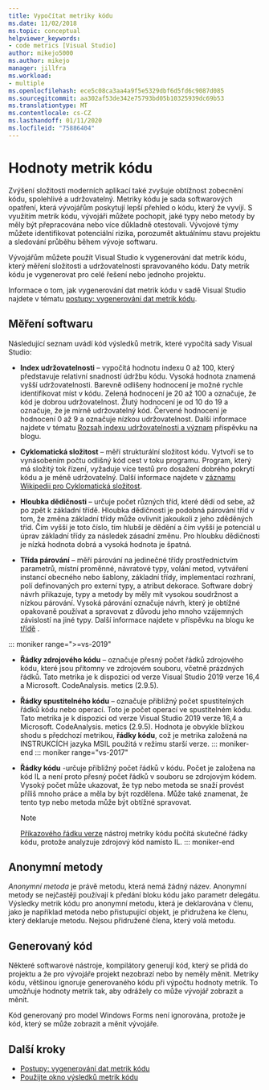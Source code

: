 ```yaml
---
title: Vypočítat metriky kódu
ms.date: 11/02/2018
ms.topic: conceptual
helpviewer_keywords:
- code metrics [Visual Studio]
author: mikejo5000
ms.author: mikejo
manager: jillfra
ms.workload:
- multiple
ms.openlocfilehash: ece5c08ca3aa4a9f5e5329dbf6d5fd6c9087d085
ms.sourcegitcommit: aa302af53de342e75793bd05b10325939dc69b53
ms.translationtype: MT
ms.contentlocale: cs-CZ
ms.lasthandoff: 01/11/2020
ms.locfileid: "75886404"
---
```

# <a name="code-metrics-values"></a>Hodnoty metrik kódu

Zvýšení složitosti moderních aplikací také zvyšuje obtížnost zobecnění kódu, spolehlivé a udržovatelný. Metriky kódu je sada softwarových opatření, která vývojářům poskytují lepší přehled o kódu, který že vyvíjí. S využitím metrik kódu, vývojáři můžete pochopit, jaké typy nebo metody by měly být přepracována nebo více důkladně otestovali. Vývojové týmy můžete identifikovat potenciální rizika, porozumět aktuálnímu stavu projektu a sledování průběhu během vývoje softwaru.

Vývojářům můžete použít Visual Studio k vygenerování dat metrik kódu, který měření složitosti a udržovatelnosti spravovaného kódu. Daty metrik kódu je vygenerovat pro celé řešení nebo jednoho projektu.

Informace o tom, jak vygenerování dat metrik kódu v sadě Visual Studio najdete v tématu [postupy: vygenerování dat metrik kódu](../code-quality/how-to-generate-code-metrics-data.md).

## <a name="software-measurements"></a>Měření softwaru

Následující seznam uvádí kód výsledků metrik, které vypočítá sady Visual Studio:

- **Index udržovatelnosti** – vypočítá hodnotu indexu 0 až 100, který představuje relativní snadností údržbu kódu. Vysoká hodnota znamená vyšší udržovatelnosti. Barevně odlišeny hodnocení je možné rychle identifikovat míst v kódu. Zelená hodnocení je 20 až 100 a označuje, že kód je dobrou udržovatelnost. Žlutý hodnocení je od 10 do 19 a označuje, že je mírně udržovatelný kód. Červené hodnocení je hodnocení 0 až 9 a označuje nízkou udržovatelnost. Další informace najdete v tématu [Rozsah indexu udržovatelnosti a význam](https://blogs.msdn.microsoft.com/codeanalysis/2007/11/20/maintainability-index-range-and-meaning/) příspěvku na blogu.

- **Cyklomatická složitost** – měří strukturální složitost kódu. Vytvoří se to vynásobením počtu odlišný kód cest v toku programu. Program, který má složitý tok řízení, vyžaduje více testů pro dosažení dobrého pokrytí kódu a je méně udržovatelný. Další informace najdete v [záznamu Wikipedii pro Cyklomatická složitost](https://wikipedia.org/wiki/Cyclomatic_complexity).

- **Hloubka dědičnosti** – určuje počet různých tříd, které dědí od sebe, až po zpět k základní třídě. Hloubka dědičnosti je podobná párování tříd v tom, že změna základní třídy může ovlivnit jakoukoli z jeho zděděných tříd. Čím vyšší je toto číslo, tím hlubší je dědění a čím vyšší je potenciál u úprav základní třídy za následek zásadní změnu. Pro hloubku dědičnosti je nízká hodnota dobrá a vysoká hodnota je špatná.

- **Třída párování** – měří párování na jedinečné třídy prostřednictvím parametrů, místní proměnné, návratové typy, volání metod, vytváření instancí obecného nebo šablony, základní třídy, implementací rozhraní, polí definovaných pro externí typy, a atribut dekorace. Software dobrý návrh přikazuje, typy a metody by měly mít vysokou soudržnost a nízkou párování. Vysoká párování označuje návrh, který je obtížné opakovaně používat a spravovat z důvodu jeho mnoho vzájemných závislostí na jiné typy. Další informace najdete v příspěvku na blogu ke [třídě](https://blogs.msdn.microsoft.com/zainnab/2011/05/25/code-metrics-class-coupling/) .

::: moniker range=">=vs-2019"

- **Řádky zdrojového kódu** – označuje přesný počet řádků zdrojového kódu, které jsou přítomny ve zdrojovém souboru, včetně prázdných řádků. Tato metrika je k dispozici od verze Visual Studio 2019 verze 16,4 a Microsoft. CodeAnalysis. metics (2.9.5).

- **Řádky spustitelného kódu** – označuje přibližný počet spustitelných řádků kódu nebo operací. Toto je počet operací ve spustitelném kódu. Tato metrika je k dispozici od verze Visual Studio 2019 verze 16,4 a Microsoft. CodeAnalysis. metics (2.9.5). Hodnota je obvykle blízkou shodu s předchozí metrikou, **řádky kódu**, což je metrika založená na INSTRUKCÍCH jazyka MSIL použitá v režimu starší verze.
::: moniker-end
::: moniker range="vs-2017"

- **Řádky kódu** -určuje přibližný počet řádků v kódu. Počet je založena na kód IL a není proto přesný počet řádků v souboru se zdrojovým kódem. Vysoký počet může ukazovat, že typ nebo metoda se snaží provést příliš mnoho práce a měla by být rozdělena. Může také znamenat, že tento typ nebo metoda může být obtížné spravovat.

   > [!NOTE]
   > [Příkazového řádku verze](../code-quality/how-to-generate-code-metrics-data.md#command-line-code-metrics) nástroj metriky kódu počítá skutečné řádky kódu, protože analyzuje zdrojový kód namísto IL.
::: moniker-end

## <a name="anonymous-methods"></a>Anonymní metody

*Anonymní metoda* je právě metodu, která nemá žádný název. Anonymní metody se nejčastěji používají k předání bloku kódu jako parametr delegátu. Výsledky metrik kódu pro anonymní metodu, která je deklarována v členu, jako je například metoda nebo přistupující objekt, je přidružena ke členu, který deklaruje metodu. Nejsou přidružené člena, který volá metodu.

## <a name="generated-code"></a>Generovaný kód

Některé softwarové nástroje, kompilátory generují kód, který se přidá do projektu a že pro vývojáře projekt nezobrazí nebo by neměly měnit. Metriky kódu, většinou ignoruje generovaného kódu při výpočtu hodnoty metrik. To umožňuje hodnoty metrik tak, aby odrážely co může vývojář zobrazit a měnit.

Kód generovaný pro model Windows Forms není ignorována, protože je kód, který se může zobrazit a měnit vývojáře.

## <a name="next-steps"></a>Další kroky

- [Postupy: vygenerování dat metrik kódu](../code-quality/how-to-generate-code-metrics-data.md)
- [Použijte okno výsledků metrik kódu](../code-quality/working-with-code-metrics-data.md)
